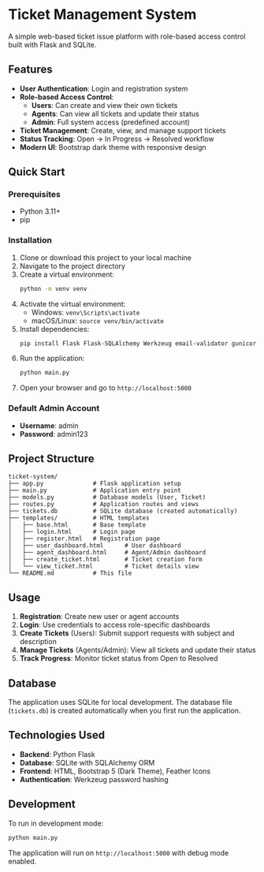 # Ticket Management System

A simple web-based ticket issue platform with role-based access control built with Flask and SQLite.

## Features

- **User Authentication**: Login and registration system
- **Role-based Access Control**: 
  - **Users**: Can create and view their own tickets
  - **Agents**: Can view all tickets and update their status
  - **Admin**: Full system access (predefined account)
- **Ticket Management**: Create, view, and manage support tickets
- **Status Tracking**: Open → In Progress → Resolved workflow
- **Modern UI**: Bootstrap dark theme with responsive design

## Quick Start

### Prerequisites
- Python 3.11+
- pip

### Installation

1. Clone or download this project to your local machine
2. Navigate to the project directory
3. Create a virtual environment:
   ```bash
   python -m venv venv
   ```
4. Activate the virtual environment:
   - Windows: `venv\Scripts\activate`
   - macOS/Linux: `source venv/bin/activate`
5. Install dependencies:
   ```bash
   pip install Flask Flask-SQLAlchemy Werkzeug email-validator gunicorn
   ```
6. Run the application:
   ```bash
   python main.py
   ```
7. Open your browser and go to `http://localhost:5000`

### Default Admin Account
- **Username**: admin
- **Password**: admin123

## Project Structure

```
ticket-system/
├── app.py              # Flask application setup
├── main.py             # Application entry point
├── models.py           # Database models (User, Ticket)
├── routes.py           # Application routes and views
├── tickets.db          # SQLite database (created automatically)
├── templates/          # HTML templates
│   ├── base.html       # Base template
│   ├── login.html      # Login page
│   ├── register.html   # Registration page
│   ├── user_dashboard.html      # User dashboard
│   ├── agent_dashboard.html     # Agent/Admin dashboard
│   ├── create_ticket.html       # Ticket creation form
│   └── view_ticket.html         # Ticket details view
└── README.md           # This file
```

## Usage

1. **Registration**: Create new user or agent accounts
2. **Login**: Use credentials to access role-specific dashboards
3. **Create Tickets** (Users): Submit support requests with subject and description
4. **Manage Tickets** (Agents/Admin): View all tickets and update their status
5. **Track Progress**: Monitor ticket status from Open to Resolved

## Database

The application uses SQLite for local development. The database file (`tickets.db`) is created automatically when you first run the application.

## Technologies Used

- **Backend**: Python Flask
- **Database**: SQLite with SQLAlchemy ORM
- **Frontend**: HTML, Bootstrap 5 (Dark Theme), Feather Icons
- **Authentication**: Werkzeug password hashing

## Development

To run in development mode:
```bash
python main.py
```

The application will run on `http://localhost:5000` with debug mode enabled.